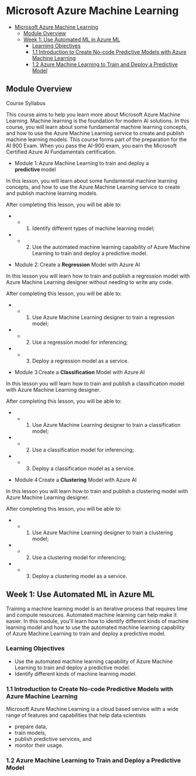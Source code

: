 # Microsoft Azure Machine Learning

- [Microsoft Azure Machine Learning](#microsoft-azure-machine-learning)
  - [Module Overview](#module-overview)
  - [Week 1: Use Automated ML in Azure ML](#week-1-use-automated-ml-in-azure-ml)
    - [Learning Objectives](#learning-objectives)
    - [1.1 Introduction to Create No-code Predictive Models with Azure Machine Learning](#11-introduction-to-create-no-code-predictive-models-with-azure-machine-learning)
    - [1.2 Azure Machine Learning to Train and Deploy a Predictive Model](#12-azure-machine-learning-to-train-and-deploy-a-predictive-model)


## Module Overview 

Course Syllabus   

This course aims to help you learn more about Microsoft Azure Machine Learning. Machine learning is the foundation for modern AI solutions. In this course, you will learn about some fundamental machine learning concepts, and how to use the Azure Machine Learning service to create and publish machine learning models. This course forms part of the preparation for the AI 900 Exam. When you pass the AI-900 exam, you earn the Microsoft Certified Azure AI Fundamentals certification.  

- Module 1: Azure Machine Learning to train and deploy a **predictive** model  

In this lesson, you will learn about some fundamental machine learning concepts, and how to use the Azure Machine Learning service to create and publish machine learning models.  

After completing this lesson, you will be able to: 
- - 1) Identify different types of machine learning model; 
- - 2) Use the automated machine learning capability of Azure Machine Learning to train and deploy a predictive model. 

- Module 2: Create a **Regression** Model with Azure AI  

In this lesson you will learn how to train and publish a regression model with Azure Machine Learning designer without needing to write any code.  

After completing this lesson, you will be able to: 
- - 1) Use Azure Machine Learning designer to train a regression model; 
- - 2) Use a regression model for inferencing; 
- - 3) Deploy a regression model as a service. 

- Module 3 Create a **Classification** Model with Azure AI  

In this lesson you will learn how to train and publish a classification model with Azure Machine Learning designer.  

After completing this lesson, you will be able to: 
- - 1) Use Azure Machine Learning designer to train a classification model; 
- - 2) Use a classification model for inferencing; 
- - 3) Deploy a classification model as a service. 

- Module 4 Create a **Clustering** Model with Azure AI  

In this lesson you will learn how to train and publish a clustering model with Azure Machine Learning designer.  

After completing this lesson, you will be able to: 
- - 1) Use Azure Machine Learning designer to train a clustering model; 
- - 2) Use a clustering model for inferencing; 
- - 3) Deploy a clustering model as a service. 

## Week 1: Use Automated ML in Azure ML

Training a machine learning model is an iterative process that requires time and compute resources. Automated machine learning can help make it easier. In this module, you'll learn how to identify different kinds of machine learning model and how to use the automated machine learning capability of Azure Machine Learning to train and deploy a predictive model.

### Learning Objectives
- Use the automated machine learning capability of Azure Machine Learning to train and deploy a predictive model.
- Identify different kinds of machine learning model.


### 1.1 Introduction to Create No-code Predictive Models with Azure Machine Learning

Microsoft Azure Machine Learning is a cloud based service with a wide range of features and capabilities that help data scientists 
- prepare data, 
- train models, 
- publish predictive services, and 
- monitor their usage.

### 1.2 Azure Machine Learning to Train and Deploy a Predictive Model